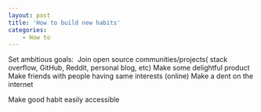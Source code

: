 ```yaml
---
layout: post
title: 'How to build new habits'
categories:
    - How to
---
```


Set ambitious goals:  
Join open source communities/projects( stack overflow, GitHub, Reddit, personal blog, etc) 
Make some delightful product 
Make friends with people having same interests (online) 
Make a dent on the internet 


Make good habit easily accessible 
